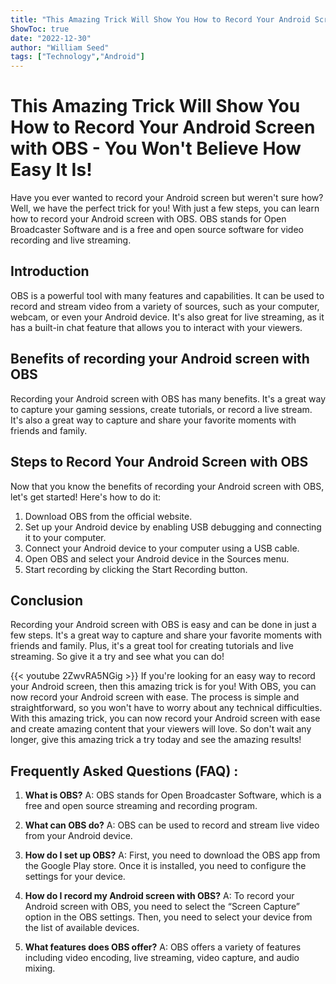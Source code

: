 ```yaml
---
title: "This Amazing Trick Will Show You How to Record Your Android Screen with OBS - You Won't Believe How Easy It Is!"
ShowToc: true 
date: "2022-12-30"
author: "William Seed" 
tags: ["Technology","Android"]
---
```

# This Amazing Trick Will Show You How to Record Your Android Screen with OBS - You Won't Believe How Easy It Is!

Have you ever wanted to record your Android screen but weren't sure how? Well, we have the perfect trick for you! With just a few steps, you can learn how to record your Android screen with OBS. OBS stands for Open Broadcaster Software and is a free and open source software for video recording and live streaming.

## Introduction

OBS is a powerful tool with many features and capabilities. It can be used to record and stream video from a variety of sources, such as your computer, webcam, or even your Android device. It's also great for live streaming, as it has a built-in chat feature that allows you to interact with your viewers.

## Benefits of recording your Android screen with OBS

Recording your Android screen with OBS has many benefits. It's a great way to capture your gaming sessions, create tutorials, or record a live stream. It's also a great way to capture and share your favorite moments with friends and family.

## Steps to Record Your Android Screen with OBS

Now that you know the benefits of recording your Android screen with OBS, let's get started! Here's how to do it:

1. Download OBS from the official website.
2. Set up your Android device by enabling USB debugging and connecting it to your computer.
3. Connect your Android device to your computer using a USB cable.
4. Open OBS and select your Android device in the Sources menu.
5. Start recording by clicking the Start Recording button.

## Conclusion

Recording your Android screen with OBS is easy and can be done in just a few steps. It's a great way to capture and share your favorite moments with friends and family. Plus, it's a great tool for creating tutorials and live streaming. So give it a try and see what you can do!

{{< youtube 2ZwvRA5NGig >}} 
If you're looking for an easy way to record your Android screen, then this amazing trick is for you! With OBS, you can now record your Android screen with ease. The process is simple and straightforward, so you won't have to worry about any technical difficulties. With this amazing trick, you can now record your Android screen with ease and create amazing content that your viewers will love. So don't wait any longer, give this amazing trick a try today and see the amazing results!

## Frequently Asked Questions (FAQ) :
1. **What is OBS?** 
A: OBS stands for Open Broadcaster Software, which is a free and open source streaming and recording program.

2. **What can OBS do?** 
A: OBS can be used to record and stream live video from your Android device.

3. **How do I set up OBS?** 
A: First, you need to download the OBS app from the Google Play store. Once it is installed, you need to configure the settings for your device.

4. **How do I record my Android screen with OBS?** 
A: To record your Android screen with OBS, you need to select the “Screen Capture” option in the OBS settings. Then, you need to select your device from the list of available devices.

5. **What features does OBS offer?** 
A: OBS offers a variety of features including video encoding, live streaming, video capture, and audio mixing.


